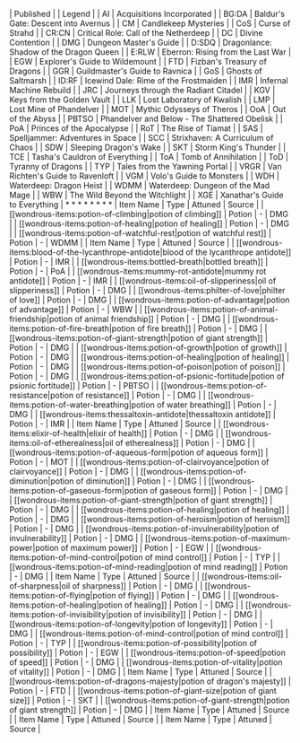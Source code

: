 | Published |
| Legend |
| AI | Acquisitions Incorporated |
| BG:DA | Baldur's Gate: Descent into Avernus |
| CM | Candlekeep Mysteries |
| CoS | Curse of Strahd |
| CR:CN | Critical Role: Call of the Netherdeep |
| DC | Divine Contention |
| DMG | Dungeon Master's Guide |
| D:SDQ | Dragonlance: Shadow of the Dragon Queen |
| E:RLW | Eberron: Rising from the Last War |
| EGW | Explorer's Guide to Wildemount |
| FTD | Fizban's Treasury of Dragons |
| GGR | Guildmaster's Guide to Ravnica |
| GoS | Ghosts of Saltmarsh |
| ID:RF | Icewind Dale: Rime of the Frostmaiden |
| IMR | Infernal Machine Rebuild |
| JRC | Journeys through the Radiant Citadel |
| KGV | Keys from the Golden Vault |
| LLK | Lost Laboratory of Kwalish |
| LMP | Lost Mine of Phandelver |
| MOT | Mythic Odysseys of Theros |
| OoA | Out of the Abyss |
| PBTSO | Phandelver and Below - The Shattered Obelisk |
| PoA | Princes of the Apocalypse |
| RoT | The Rise of Tiamat |
| SAS | Spelljammer: Adventures in Space |
| SCC | Strixhaven: A Curriculum of Chaos |
| SDW | Sleeping Dragon's Wake |
| SKT | Storm King's Thunder |
| TCE | Tasha's Cauldron of Everything |
| ToA | Tomb of Annihilation |
| ToD | Tyranny of Dragons |
| TYP | Tales from the Yawning Portal |
| VRGR | Van Richten's Guide to Ravenloft |
| VGM | Volo's Guide to Monsters |
| WDH | Waterdeep: Dragon Heist |
| WDMM | Waterdeep: Dungeon of the Mad Mage |
| WBW | The Wild Beyond the Witchlight |
| XGE | Xanathar's Guide to Everything |
* 
* 
* 
* 
* 
* 
* 
* 
| Item Name | Type | Attuned | Source |
| [[wondrous-items:potion-of-climbing|potion of climbing]] | Potion | - | DMG |
| [[wondrous-items:potion-of-healing|potion of healing]] | Potion | - | DMG |
| [[wondrous-items:potion-of-watchful-rest|potion of watchful rest]] | Potion | - | WDMM |
| Item Name | Type | Attuned | Source |
| [[wondrous-items:blood-of-the-lycanthrope-antidote|blood of the lycanthrope antidote]] | Potion | - | IMR |
| [[wondrous-items:bottled-breath|bottled breath]] | Potion | - | PoA |
| [[wondrous-items:mummy-rot-antidote|mummy rot antidote]] | Potion | - | IMR |
| [[wondrous-items:oil-of-slipperiness|oil of slipperiness]] | Potion | - | DMG |
| [[wondrous-items:philter-of-love|philter of love]] | Potion | - | DMG |
| [[wondrous-items:potion-of-advantage|potion of advantage]] | Potion | - | WBW |
| [[wondrous-items:potion-of-animal-friendship|potion of animal friendship]] | Potion | - | DMG |
| [[wondrous-items:potion-of-fire-breath|potion of fire breath]] | Potion | - | DMG |
| [[wondrous-items:potion-of-giant-strength|potion of giant strength]] | Potion | - | DMG |
| [[wondrous-items:potion-of-growth|potion of growth]] | Potion | - | DMG |
| [[wondrous-items:potion-of-healing|potion of healing]] | Potion | - | DMG |
| [[wondrous-items:potion-of-poison|potion of poison]] | Potion | - | DMG |
| [[wondrous-items:potion-of-psionic-fortitude|potion of psionic fortitude]] | Potion | - | PBTSO |
| [[wondrous-items:potion-of-resistance|potion of resistance]] | Potion | - | DMG |
| [[wondrous-items:potion-of-water-breathing|potion of water breathing]] | Potion | - | DMG |
| [[wondrous-items:thessaltoxin-antidote|thessaltoxin antidote]] | Potion | - | IMR |
| Item Name | Type | Attuned | Source |
| [[wondrous-items:elixir-of-health|elixir of health]] | Potion | - | DMG |
| [[wondrous-items:oil-of-etherealness|oil of etherealness]] | Potion | - | DMG |
| [[wondrous-items:potion-of-aqueous-form|potion of aqueous form]] | Potion | - | MOT |
| [[wondrous-items:potion-of-clairvoyance|potion of clairvoyance]] | Potion | - | DMG |
| [[wondrous-items:potion-of-diminution|potion of diminution]] | Potion | - | DMG |
| [[wondrous-items:potion-of-gaseous-form|potion of gaseous form]] | Potion | - | DMG |
| [[wondrous-items:potion-of-giant-strength|potion of giant strength]] | Potion | - | DMG |
| [[wondrous-items:potion-of-healing|potion of healing]] | Potion | - | DMG |
| [[wondrous-items:potion-of-heroism|potion of heroism]] | Potion | - | DMG |
| [[wondrous-items:potion-of-invulnerability|potion of invulnerability]] | Potion | - | DMG |
| [[wondrous-items:potion-of-maximum-power|potion of maximum power]] | Potion | - | EGW |
| [[wondrous-items:potion-of-mind-control|potion of mind control]] | Potion | - | TYP |
| [[wondrous-items:potion-of-mind-reading|potion of mind reading]] | Potion | - | DMG |
| Item Name | Type | Attuned | Source |
| [[wondrous-items:oil-of-sharpness|oil of sharpness]] | Potion | - | DMG |
| [[wondrous-items:potion-of-flying|potion of flying]] | Potion | - | DMG |
| [[wondrous-items:potion-of-healing|potion of healing]] | Potion | - | DMG |
| [[wondrous-items:potion-of-invisibility|potion of invisibility]] | Potion | - | DMG |
| [[wondrous-items:potion-of-longevity|potion of longevity]] | Potion | - | DMG |
| [[wondrous-items:potion-of-mind-control|potion of mind control]] | Potion | - | TYP |
| [[wondrous-items:potion-of-possibility|potion of possibility]] | Potion | - | EGW |
| [[wondrous-items:potion-of-speed|potion of speed]] | Potion | - | DMG |
| [[wondrous-items:potion-of-vitality|potion of vitality]] | Potion | - | DMG |
| Item Name | Type | Attuned | Source |
| [[wondrous-items:potion-of-dragons-majesty|potion of dragon's majesty]] | Potion | - | FTD |
| [[wondrous-items:potion-of-giant-size|potion of giant size]] | Potion | - | SKT |
| [[wondrous-items:potion-of-giant-strength|potion of giant strength]] | Potion | - | DMG |
| Item Name | Type | Attuned | Source |
| Item Name | Type | Attuned | Source |
| Item Name | Type | Attuned | Source |